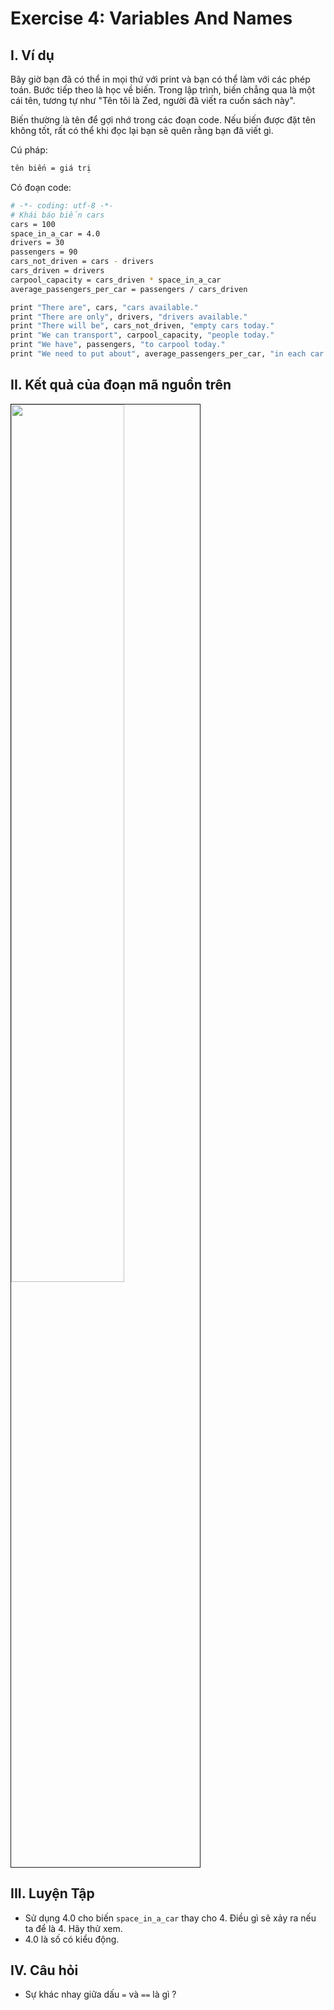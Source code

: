 # Exercise 4: Variables And Names 

## I. Ví dụ
Bây giờ bạn đã có thể in mọi thứ với print và bạn có thể làm với các phép toán. Bước tiếp theo là học về biến. Trong lập trình, biến chẳng qua là một cái tên, tương tự như "Tên tôi là Zed, người đã viết ra cuốn sách này". 

Biến thường là tên để gợi nhớ trong các đoạn code. Nếu biến được đặt tên không tốt, rất có thể khi đọc lại bạn sẽ quên rằng bạn đã viết gì.

Cú pháp:

```sh
tên biến = giá trị
```

Có đoạn code: 

```sh
# -*- coding: utf-8 -*-
# Khái báo biến cars
cars = 100
space_in_a_car = 4.0
drivers = 30
passengers = 90 
cars_not_driven = cars - drivers 
cars_driven = drivers 
carpool_capacity = cars_driven * space_in_a_car
average_passengers_per_car = passengers / cars_driven

print "There are", cars, "cars available."
print "There are only", drivers, "drivers available."
print "There will be", cars_not_driven, "empty cars today."
print "We can transport", carpool_capacity, "people today."
print "We have", passengers, "to carpool today."
print "We need to put about", average_passengers_per_car, "in each car."
```

## II. Kết quả của đoạn mã nguồn trên 

<img src=http://i.imgur.com/Fbz84x0.png width="60%" height="60%" border="1">

## III. Luyện Tập 
- Sử dụng 4.0 cho biến `space_in_a_car` thay cho 4. Điều gì sẽ xảy ra nếu ta để là 4. Hãy thử xem.
- 4.0 là số có kiểu động.

## IV. Câu hỏi 
- Sự khác nhay giữa dấu `=` và `==` là gì ?
